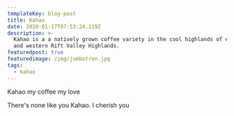 ```yaml
---
templateKey: blog-post
title: Kahao
date: 2020-01-17T07:53:24.119Z
description: >-
  Kahao is a a natively grown coffee variety in the cool highlands of eastern
  and western Rift Valley Highlands.
featuredpost: true
featuredimage: /img/jumbotron.jpg
tags:
  - kahao
---
```

Kahao my coffee my love

There's none like you Kahao. I cherish you
